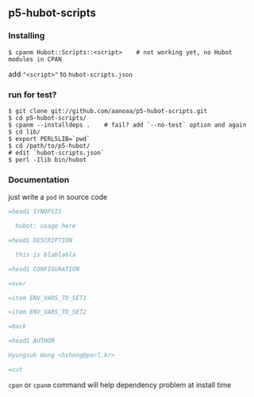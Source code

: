 ## p5-hubot-scripts ##

### Installing ###

    $ cpanm Hubot::Scripts::<script>    # not working yet, no Hubot modules in CPAN

add `"<script>"` to `hubot-scripts.json`

### run for test? ###

    $ git clone git://github.com/aanoaa/p5-hubot-scripts.git
    $ cd p5-hubot-scripts/
    $ cpanm --installdeps .    # fail? add `--no-test` option and again
    $ cd lib/
    $ export PERL5LIB=`pwd`
    $ cd /path/to/p5-hubot/
    # edit `hubot-scripts.json`
    $ perl -Ilib bin/hubot

### Documentation ###

just write a `pod` in source code

```perl
=head1 SYNOPSIS

  hubot: usage here

=head1 DESCRIPTION

  this is blablabla

=head1 CONFIGURATION

=over

=item ENV_VARS_TO_SET1

=item ENV_VARS_TO_SET2

=back

=head1 AUTHOR

Hyungsuk Hong <hshong@perl.kr>

=cut
```

`cpan` or `cpanm` command will help dependency problem at install time
